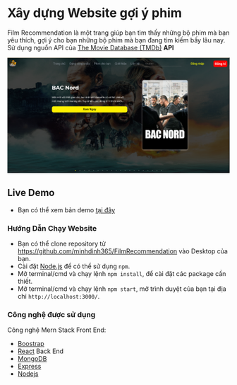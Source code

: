 # Xây dựng Website gợi ý phim

Film Recommendation là một trang giúp bạn tìm thấy những bộ phim mà bạn yêu thích, gợi ý cho bạn những bộ phim mà bạn đang tìm kiếm bấy lâu nay. Sử dụng nguồn API của [ The Movie Database (TMDb)][1] **API**

  [1]: https://www.themoviedb.org/documentation/api
![The Film recomend in Reactjs](https://github.com/minhdinh365/FilmRecommendation/blob/main/Project/public/images/demo.PNG)

## Live Demo
* Bạn có thể xem bản demo [tại đây](https://chom-phim.netlify.app/#/)


### Hướng Dẫn Chạy Website
* Bạn có thể clone repository từ https://github.com/minhdinh365/FilmRecommendation vào Desktop của bạn.
* Cài đặt [Node.js](https://nodejs.org/en/) để có thể sử dụng `npm`.
* Mở terminal/cmd và chạy lệnh `npm install`, để cài đặt các package cần thiết.
* Mở terminal/cmd và chạy lệnh `npm start`, mở trình duyệt của bạn tại địa chỉ `http://localhost:3000/`.



### Công nghệ được sử dụng
Công nghệ Mern Stack
Front End:
* [Boostrap](https://getbootstrap.com/)
* [React](https://reactjs.org/)
Back End
* [MongoDB](https://www.mongodb.com/)
* [Express](https://expressjs.com/)
* [Nodejs](https://nodejs.dev/)
